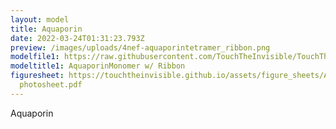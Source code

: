 ```yaml
---
layout: model
title: Aquaporin
date: 2022-03-24T01:31:23.793Z
preview: /images/uploads/4nef-aquaporintetramer_ribbon.png
modelfile1: https://raw.githubusercontent.com/TouchTheInvisible/TouchTheInvisible.github.io/master/assets/models/4NEF-Aquaporin/4NEF-AquaporinMonomer_Ribbon.dae
modeltitle1: AquaporinMonomer w/ Ribbon
figuresheet: https://touchtheinvisible.github.io/assets/figure_sheets/Aquaporin
  photosheet.pdf
---
```

Aquaporin
